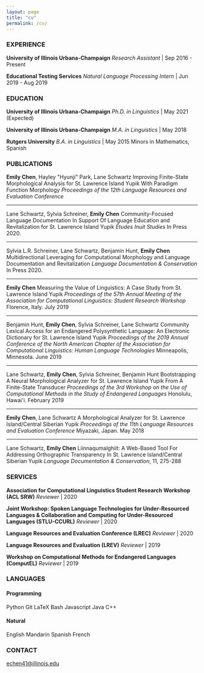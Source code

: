 ```yaml
---
layout: page
title: "cv"
permalink: /cv/
---
```


### EXPERIENCE

**University of Illinois Urbana-Champaign**
*Research Assistant* | Sep 2016 - Present

**Educational Testing Services**
*Natural Language Processing Intern* | Jun 2019 - Aug 2019


### EDUCATION

**University of Illinois Urbana-Champaign**
*Ph.D. in Linguistics* | May 2021 (Expected)

**University of Illinois Urbana-Champaign**
*M.A. in Linguistics* | May 2018

**Rutgers University**
*B.A. in Linguistics* | May 2015
Minors in Mathematics, Spanish


### PUBLICATIONS

**Emily Chen**, Hayley "Hyunji" Park, Lane Schwartz
Improving Finite-State Morphological Analysis for St. Lawrence Island Yupik With Paradigm Function Morphology
*Proceedings of the 12th Language Resources and Evaluation Conference*

---

Lane Schwartz, Sylvia Schreiner, **Emily Chen**
Community-Focused Language Documentation In Support Of Language Education and Revitalization for St. Lawrence Island Yupik
*Études Inuit Studies*
In Press 2020.

---

Sylvia L.R. Schreiner, Lane Schwartz, Benjamin Hunt, **Emily Chen**
Multidirectional Leveraging for Computational Morphology and Language Documentation and Revitalization
*Language Documentation & Conservation*
In Press 2020.

---

**Emily Chen**
Measuring the Value of Linguistics: A Case Study from St. Lawrence Island Yupik
*Proceedings of the 57th Annual Meeting of the Association for Computational Linguistics: Student Research Workshop*
Florence, Italy. July 2019

---

Benjamin Hunt, **Emily Chen**, Sylvia Schreiner, Lane Schwartz
Community Lexical Access for an Endangered Polysynthetic Language: An Electronic Dictionary for St. Lawrence Island Yupik
*Proceedings of the 2019 Annual Conference of the North American Chapter of the Association for Computational Linguistics: Human Language Technologies*
Minneapolis, Minnesota. June 2019

---

Lane Schwartz, **Emily Chen**, Sylvia Schreiner, Benjamin Hunt
Bootstrapping A Neural Morphological Analyzer for St. Lawrence Island Yupik From A Finite-State Transducer
*Proceedings of the 3rd Workshop on the Use of Computational Methods in the Study of Endangered Languages*
Honolulu, Hawai'i. February 2019

---

**Emily Chen**, Lane Schwartz
A Morphological Analyzer for St. Lawrence Island/Central Siberian Yupik
*Proceedings of the 11th Language Resources and Evaluation Conference*
Miyazaki, Japan. May 2018

---

Lane Schwartz, **Emily Chen**
Liinnaqumalghiit: A Web-Based Tool For Addressing Orthographic Transparency In St. Lawrence Island/Central Siberian Yupik
*Language Documentation & Conservation*, 11, 275-288


### SERVICES

**Association for Computational Linguistics Student Research Workshop (ACL SRW)**
*Reviewer* | 2020

**Joint Workshop: Spoken Language Technologies for Under-Resourced Languages \& Collaboration and Computing for Under-Resourced Languages (STLU-CCURL)**
*Reviewer* | 2020

**Language Resources and Evaluation Conference (LREC)**
*Reviewer* | 2020

**Language Resources and Evaluation (LREV)**
*Reviewer* | 2019

**Workshop on Computational Methods for Endangered Languages (ComputEL)**
*Reviewer* | 2019


### LANGUAGES

#### Programming

Python
Git
LaTeX
Bash
Javascript
Java
C++

#### Natural

English
Mandarin
Spanish
French


### CONTACT
echen41@illinois.edu
